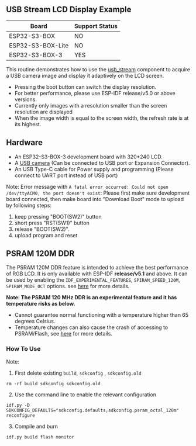 ## USB Stream LCD Display Example

| Board             | Support Status |
| ----------------- | -------------- |
| ESP32-S3-BOX      | NO             |
| ESP32-S3-BOX-Lite | NO             |
| ESP32-S3-BOX-3    | YES            |

This routine demonstrates how to use the [usb_stream](https://components.espressif.com/components/espressif/usb_stream) component to acquire a USB camera image and display it adaptively on the LCD screen.

* Pressing the boot button can switch the display resolution. 
* For better performance, please use ESP-IDF release/v5.0 or above versions.
* Currently only images with a resolution smaller than the screen resolution are displayed
* When the image width is equal to the screen width, the refresh rate is at its highest.

## Hardware

* An ESP32-S3-BOX-3 development board with 320*240 LCD.
* A [USB camera](https://docs.espressif.com/projects/espressif-esp-iot-solution/zh_CN/latest/usb/usb_stream.html#id1) (Can be connected to USB port or Expansion Connector).
* An USB Type-C cable for Power supply and programming (Please connect to UART port instead of USB port)

Note:
  Error message with `A fatal error occurred: Could not open /dev/ttyACM0, the port doesn't exist`: Please first make sure development board connected, then make board into "Download Boot" mode to upload by following steps:
  1. keep pressing  "BOOT(SW2)" button
  2. short press "RST(SW1)" button
  3. release "BOOT(SW2)".
  4. upload program and reset

## PSRAM 120M DDR

The PSRAM 120M DDR feature is intended to achieve the best performance of RGB LCD. It is only available with ESP-IDF **release/v5.1** and above. It can be used by enabling the `IDF_EXPERIMENTAL_FEATURES`, `SPIRAM_SPEED_120M`, `SPIRAM_MODE_OCT` options. see [here](https://docs.espressif.com/projects/esp-idf/en/latest/esp32s3/api-guides/flash_psram_config.html#all-supported-modes-and-speeds) for more details.

**Note: The PSRAM 120 MHz DDR is an experimental feature and it has temperature risks as below.**
  * Cannot guarantee normal functioning with a temperature higher than 65 degrees Celsius.
  * Temperature changes can also cause the crash of accessing to PSRAM/Flash, see [here](https://docs.espressif.com/projects/esp-idf/en/latest/esp32s3/api-guides/flash_psram_config.html#all-supported-modes-and-speeds) for more details.

### How To Use 

Note:       

1. First delete existing `build`, `sdkconfig` , `sdkconfig.old`
```
rm -rf build sdkconfig sdkconfig.old
```

2. Use the command line to enable the relevant configuration
```
idf.py -D SDKCONFIG_DEFAULTS="sdkconfig.defaults;sdkconfig.psram_octal_120m" reconfigure
```

3. Compile and burn
```
idf.py build flash monitor
```